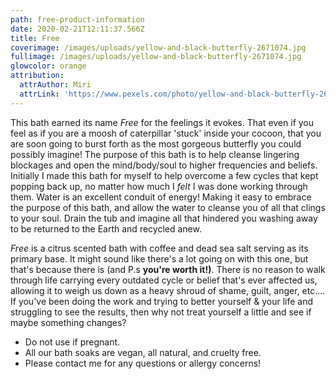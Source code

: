```yaml
---
path: free-product-information
date: 2020-02-21T12:11:37.566Z
title: Free
coverimage: /images/uploads/yellow-and-black-butterfly-2671074.jpg
fullimage: /images/uploads/yellow-and-black-butterfly-2671074.jpg
glowcolor: orange
attribution:
  attrAuthor: Miri
  attrLink: 'https://www.pexels.com/photo/yellow-and-black-butterfly-2671074/'
---
```

<!--StartFragment-->

This bath earned its name *Free* for the feelings it evokes. That even if you feel as if you are a moosh of caterpillar 'stuck' inside your cocoon, that you are soon going to burst forth as the most gorgeous butterfly you could possibly imagine! The purpose of this bath is to help cleanse lingering blockages and open the mind/body/soul to higher frequencies and beliefs. Initially I made this bath for myself to help overcome a few cycles that kept popping back up, no matter how much I *felt* I was done working through them. Water is an excellent conduit of energy! Making it easy to embrace the purpose of this bath, and allow the water to cleanse you of all that clings to your soul. Drain the tub and imagine all that hindered you washing away to be returned to the Earth and recycled anew.

*Free* is a citrus scented bath with coffee and dead sea salt serving as its primary base. It might sound like there's a lot going on with this one, but that's because there is (and P.s **you're worth it!)**. There is no reason to walk through life carrying every outdated cycle or belief that's ever affected us, allowing it to weigh us down as a heavy shroud of shame, guilt, anger, etc.... If you've been doing the work and trying to better yourself & your life and struggling to see the results, then why not treat yourself a little and see if maybe something changes?

* Do not use if pregnant. 
* All our bath soaks are vegan, all natural, and cruelty free.
* Please contact me for any questions or allergy concerns!

<!--EndFragment-->
